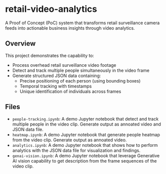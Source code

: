 # retail-video-analytics
A Proof of Concept (PoC) system that transforms retail surveillance camera feeds into actionable business insights through video analytics.

## Overview
This project demonstrates the capability to:
- Process overhead retail surveillance video footage
- Detect and track multiple people simultaneously in the video frame
- Generate structured JSON data containing:
  - Precise positioning of each person (using bounding boxes)
  - Temporal tracking with timestamps
  - Unique identification of individuals across frames

## Files
- `people-tracking.ipynb`: A demo Jupyter notebook that detect and track multiple people in the video clip. Generate output as annoated video and JSON data file.
- `heatmap.ipynb`: A demo Jupyter notebook that generate people heatmap from the video clip. Generate output as annoated video.
- `analytics.ipynb`: A demo Jupyter notebook that shows how to perform analytics with the JSON data file for visualization and findings.
- `genai-vision.ipynb`: A demo Jupyter notebook that leverage Generative AI vision capability to get description from the frame sequences of the video clip.